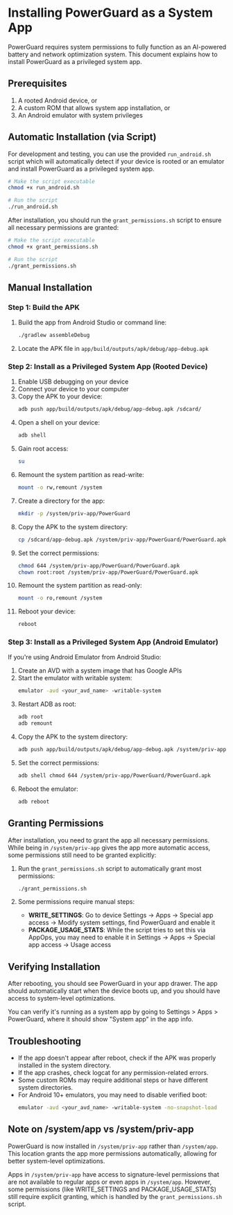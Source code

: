 # Installing PowerGuard as a System App

PowerGuard requires system permissions to fully function as an AI-powered battery and network optimization system. This document explains how to install PowerGuard as a privileged system app.

## Prerequisites

1. A rooted Android device, or
2. A custom ROM that allows system app installation, or
3. An Android emulator with system privileges

## Automatic Installation (via Script)

For development and testing, you can use the provided `run_android.sh` script which will automatically detect if your device is rooted or an emulator and install PowerGuard as a privileged system app.

```bash
# Make the script executable
chmod +x run_android.sh

# Run the script
./run_android.sh
```

After installation, you should run the `grant_permissions.sh` script to ensure all necessary permissions are granted:

```bash
# Make the script executable
chmod +x grant_permissions.sh

# Run the script
./grant_permissions.sh
```

## Manual Installation

### Step 1: Build the APK

1. Build the app from Android Studio or command line:
   ```bash
   ./gradlew assembleDebug
   ```
2. Locate the APK file in `app/build/outputs/apk/debug/app-debug.apk`

### Step 2: Install as a Privileged System App (Rooted Device)

1. Enable USB debugging on your device
2. Connect your device to your computer
3. Copy the APK to your device:
   ```bash
   adb push app/build/outputs/apk/debug/app-debug.apk /sdcard/
   ```
4. Open a shell on your device:
   ```bash
   adb shell
   ```
5. Gain root access:
   ```bash
   su
   ```
6. Remount the system partition as read-write:
   ```bash
   mount -o rw,remount /system
   ```
7. Create a directory for the app:
   ```bash
   mkdir -p /system/priv-app/PowerGuard
   ```
8. Copy the APK to the system directory:
   ```bash
   cp /sdcard/app-debug.apk /system/priv-app/PowerGuard/PowerGuard.apk
   ```
9. Set the correct permissions:
   ```bash
   chmod 644 /system/priv-app/PowerGuard/PowerGuard.apk
   chown root:root /system/priv-app/PowerGuard/PowerGuard.apk
   ```
10. Remount the system partition as read-only:
    ```bash
    mount -o ro,remount /system
    ```
11. Reboot your device:
    ```bash
    reboot
    ```

### Step 3: Install as a Privileged System App (Android Emulator)

If you're using Android Emulator from Android Studio:

1. Create an AVD with a system image that has Google APIs
2. Start the emulator with writable system:
   ```bash
   emulator -avd <your_avd_name> -writable-system
   ```
3. Restart ADB as root:
   ```bash
   adb root
   adb remount
   ```
4. Copy the APK to the system directory:
   ```bash
   adb push app/build/outputs/apk/debug/app-debug.apk /system/priv-app/PowerGuard/PowerGuard.apk
   ```
5. Set the correct permissions:
   ```bash
   adb shell chmod 644 /system/priv-app/PowerGuard/PowerGuard.apk
   ```
6. Reboot the emulator:
   ```bash
   adb reboot
   ```

## Granting Permissions

After installation, you need to grant the app all necessary permissions. While being in `/system/priv-app` gives the app more automatic access, some permissions still need to be granted explicitly:

1. Run the `grant_permissions.sh` script to automatically grant most permissions:
   ```bash
   ./grant_permissions.sh
   ```

2. Some permissions require manual steps:
   - **WRITE_SETTINGS**: Go to device Settings -> Apps -> Special app access -> Modify system settings, find PowerGuard and enable it
   - **PACKAGE_USAGE_STATS**: While the script tries to set this via AppOps, you may need to enable it in Settings -> Apps -> Special app access -> Usage access

## Verifying Installation

After rebooting, you should see PowerGuard in your app drawer. The app should automatically start when the device boots up, and you should have access to system-level optimizations.

You can verify it's running as a system app by going to Settings > Apps > PowerGuard, where it should show "System app" in the app info.

## Troubleshooting

- If the app doesn't appear after reboot, check if the APK was properly installed in the system directory.
- If the app crashes, check logcat for any permission-related errors.
- Some custom ROMs may require additional steps or have different system directories.
- For Android 10+ emulators, you may need to disable verified boot:
  ```bash
  emulator -avd <your_avd_name> -writable-system -no-snapshot-load
  ```

## Note on /system/app vs /system/priv-app

PowerGuard is now installed in `/system/priv-app` rather than `/system/app`. This location grants the app more permissions automatically, allowing for better system-level optimizations. 

Apps in `/system/priv-app` have access to signature-level permissions that are not available to regular apps or even apps in `/system/app`. However, some permissions (like WRITE_SETTINGS and PACKAGE_USAGE_STATS) still require explicit granting, which is handled by the `grant_permissions.sh` script. 